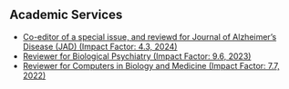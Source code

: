 ## Academic Services

<ul style="margin:0 0 5px;">
  <li><a href="https://www.j-alz.com/"><autocolor>Co-editor of a special issue, and reviewd for Journal of Alzheimer’s Disease (JAD) (Impact Factor: 4.3, 2024)</autocolor></a></li>
  <li><a href="https://www.biologicalpsychiatryjournal.com/"><autocolor>Reviewer for Biological Psychiatry (Impact Factor: 9.6, 2023)</autocolor></a></li>
  <li><a href="https://www.sciencedirect.com/journal/computers-in-biology-and-medicine"><autocolor>Reviewer for Computers in Biology and Medicine (Impact Factor: 7.7, 2022)</autocolor></a></li>
</ul>


